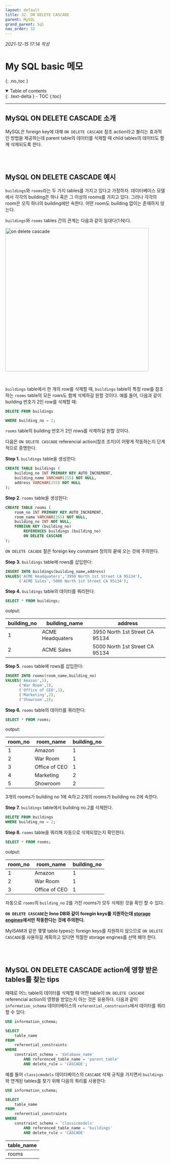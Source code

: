 ```yaml
---
layout: default
title: 32. ON DELETE CASCADE
parent: MySQL
grand_parent: Sql
nav_order: 32
---
```


*2021-12-15 17:14 작성*

# My SQL basic 메모
{: .no_toc }

<details open markdown="block">
  <summary>
    Table of contents
  </summary>
  {: .text-delta }
- TOC
{:toc}
</details>

---

## MySQL ON DELETE CASCADE 소개

MySQL은 foreign key에 대해 `ON DELETE CASCADE` 참조 action라고 불리는 효과적인 방법을 제공하는데 parent table의 데이터를 삭제할 때 child tables의 데이터도 함께 삭제되도록 한다.

<br/>
<br/>

## MySQL ON DELETE CASCADE 예시

`buildings`와 `rooms`라는 두 가지 tables를 가지고 있다고 가정하자. 데이터베이스 모델에서 각각의 building은 하나 혹은 그 이상의 rooms를 가지고 있다. 그러나 각각의 room은 오직 하나의 building에만 속한다. 어떤 room도 building 없이는 존재하지 않는다.

`buildings`와 `rooms` tables 간의 관계는 다음과 같이 일대다(1:N)다.

<p align="left">
  <img src="https://www.mysqltutorial.org/wp-content/uploads/2019/09/MySQL-ON-DELETE-CASCADE-sample-tables.png" width="450" title="on delete cascade">
</p>

<br/>

`buildings` table에서 한 개의 row를 삭제할 때, `buildings` table의 특정 row를 참조하는 `rooms` table의 모든 rows도 함께 삭제하길 원할 것이다. 예를 들어, 다음과 같이 building 번호가 2인 row를 삭제할 때:

~~~~sql
DELETE FROM buildings

WHERE building_no = 2;
~~~~

`rooms` table의 building 번호가 2인 rows를 삭제하길 원할 것이다.

다음은 `ON DELETE CASCADE` referencial action(참조 조치)이 어떻게 작동하는지 단계적으로 증명한다.

**Step 1.** `buildings` table을 생성한다:

~~~~sql
CREATE TABLE buildings (
    building_no INT PRIMARY KEY AUTO_INCREMENT,
    building_name VARCHAR(255) NOT NULL,
    address VARCHAR(255) NOT NULL
);
~~~~

**Step 2.** `rooms` table을 생성한다:

~~~~sql
CREATE TABLE rooms (
    room_no INT PRIMARY KEY AUTO_INCREMENT,
    room_name VARCHAR(255) NOT NULL,
    building_no INT NOT NULL,
    FOREIGN KEY (building_no)
        REFERENCES buildings (building_no)
        ON DELETE CASCADE
);
~~~~

`ON DELETE CACADE` 절은 foreign key constraint 정의의 끝에 오는 것에 주의한다.

**Step 3.** `buildings` table에 rows를 삽입한다:

~~~~sql
INSERT INTO buildings(building_name,address)
VALUES('ACME Headquaters','3950 North 1st Street CA 95134'),
      ('ACME Sales','5000 North 1st Street CA 95134');
~~~~

**Step 4.** `buildings` table의 데이터를 쿼리한다:

~~~~sql
SELECT * FROM buildings;
~~~~

output:

| building_no | building_name    | address                        |
|-------------|------------------|--------------------------------|
|           1 | ACME Headquaters | 3950 North 1st Street CA 95134 |
|           2 | ACME Sales       | 5000 North 1st Street CA 95134 |

**Step 5.** `rooms` table에 rows를 삽입한다:

~~~~sql
INSERT INTO rooms(room_name,building_no)
VALUES('Amazon',1),
      ('War Room',1),
      ('Office of CEO',1),
      ('Marketing',2),
      ('Showroom',2);
~~~~

**Step 6.** `rooms` table의 데이터를 쿼리한다:

~~~~sql
SELECT * FROM rooms;
~~~~

output:

| room_no | room_name     | building_no |
|---------|---------------|-------------|
|       1 | Amazon        |           1 |
|       2 | War Room      |           1 |
|       3 | Office of CEO |           1 |
|       4 | Marketing     |           2 |
|       5 | Showroom      |           2 |

3개의 rooms가 building no 1에 속하고 2개의 rooms가 building no 2에 속한다.

**Step 7.** `buildings` table에서 building no.2를 삭제한다.

~~~~sql
DELETE FROM buildings 
WHERE building_no = 2;
~~~~

**Step 8.** `rooms` table을 쿼리해 자동으로 삭제되었는지 확인한다.

~~~~sql
SELECT * FROM rooms;
~~~~

output:

| room_no | room_name     | building_no |
|---------|---------------|-------------|
|       1 | Amazon        |           1 |
|       2 | War Room      |           1 |
|       3 | Office of CEO |           1 |

자동으로 `rooms`의 `building_no` 2를 가진 rooms가 모두 삭제된 것을 확인 할 수 있다.

**`ON DELETE CASCADE`는 Inno DB와 같이 foregin keys를 지원하는데 [storage engines](https://www.mysqltutorial.org/understand-mysql-table-types-innodb-myisam.aspx)에서만 작동한다는 것에 주의한다.**

MyISAM과 같은 몇몇 table types는 foreign keys를 지원하지 않으므로 `ON DELETE CASCADE`를 사용하길 계획하고 있다면 적절한 storage engines를 선택 해야 한다.

<br/>
<br/>

## MySQL ON DELETE CASCADE action에 영향 받은 tables를 찾는 tips

때때로 어느 table의 데이터를 삭제할 때 어떤 table이 `ON DELETE CASCADE` referencial action의 영향을 받았는지 아는 것은 유용하다. 다음과 같이 `information_schema` 데이터베이스의 `referential_constraints`에서 데이터를 쿼리할 수 있다:

~~~~sql
USE information_schema;

SELECT
    table_name
FROM
    referential_constraints
WHERE
    constraint_schema = 'database_name'
        AND referenced_table_name = 'parent_table'
        AND delete_rule = 'CASCADE';
~~~~

예를 들어 `classicmodels` 데이터베이스의 `CASCADE` 삭제 규칙을 가지면서 `buildings`와 연계된 tables를 찾기 위해 다음의 쿼리를 사용한다:

~~~~sql
USE information_schema;

SELECT 
    table_name
FROM
    referential_constraints
WHERE
    constraint_schema = 'classicmodels'
        AND referenced_table_name = 'buildings'
        AND delete_rule = 'CASCADE'
~~~~

| table_name |
|------------|
| rooms      |